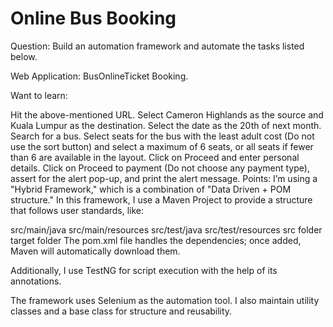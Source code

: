 # Online Bus Booking

Question: Build an automation framework and automate the tasks listed below.

Web Application: BusOnlineTicket Booking.

Want to learn:

Hit the above-mentioned URL.
Select Cameron Highlands as the source and Kuala Lumpur as the destination.
Select the date as the 20th of next month.
Search for a bus.
Select seats for the bus with the least adult cost (Do not use the sort button) and select a maximum of 6 seats, or all seats if fewer than 6 are available in the layout.
Click on Proceed and enter personal details.
Click on Proceed to payment (Do not choose any payment type), assert for the alert pop-up, and print the alert message.
Points: I’m using a "Hybrid Framework," which is a combination of "Data Driven + POM structure." In this framework, I use a Maven Project to provide a structure that follows user standards, like:

src/main/java
src/main/resources
src/test/java
src/test/resources
src folder
target folder
The pom.xml file handles the dependencies; once added, Maven will automatically download them.

Additionally, I use TestNG for script execution with the help of its annotations.

The framework uses Selenium as the automation tool. I also maintain utility classes and a base class for structure and reusability.

